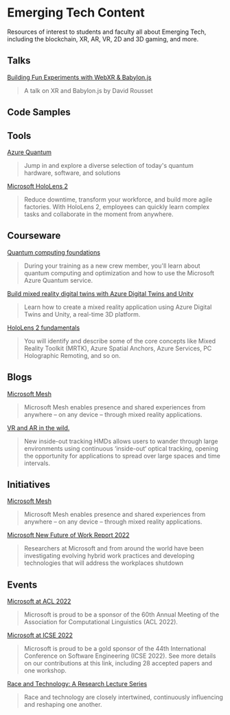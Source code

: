 # Emerging Tech Content

Resources of interest to students and faculty all about Emerging Tech, including the blockchain, XR, AR, VR, 2D and 3D gaming, and more.

## Talks

[Building Fun Experiments with WebXR & Babylon.js]( https://portal.gitnation.org/contents/building-fun-experiments-with-webxr-and-babylonjs)
>A talk on XR and Babylon.js by David Rousset

## Code Samples

## Tools
[Azure Quantum](https://azure.microsoft.com/en-us/services/quantum/)
> Jump in and explore a diverse selection of today's quantum hardware, software, and solutions

[Microsoft HoloLens 2](https://www.microsoft.com/en-us/hololens)
> Reduce downtime, transform your workforce, and build more agile factories. With HoloLens 2, employees can quickly learn complex tasks and collaborate in the moment from anywhere.


## Courseware
[Quantum computing foundations](https://docs.microsoft.com/en-us/learn/paths/quantum-computing-fundamentals/)
> During your training as a new crew member, you'll learn about quantum computing and optimization and how to use the Microsoft Azure Quantum service.

[Build mixed reality digital twins with Azure Digital Twins and Unity](https://docs.microsoft.com/en-us/learn/paths/build-mixed-reality-azure-digital-twins-unity/)
> Learn how to create a mixed reality application using Azure Digital Twins and Unity, a real-time 3D platform.

[HoloLens 2 fundamentals](https://docs.microsoft.com/en-us/learn/paths/beginner-hololens-2-tutorials/)
> You will identify and describe some of the core concepts like Mixed Reality Toolkit (MRTK), Azure Spatial Anchors, Azure Services, PC Holographic Remoting, and so on.

## Blogs
[Microsoft Mesh](https://www.microsoft.com/en-us/mesh)
> Microsoft Mesh enables presence and shared experiences from anywhere – on any device – through mixed reality applications.

[VR and AR in the wild.](https://www.microsoft.com/en-us/research/project/vr-ar-in-the-wild/)
> New inside-out tracking HMDs allows users to wander through large environments using continuous ‘inside-out‘ optical tracking, opening the opportunity for applications to spread over large spaces and time intervals.

## Initiatives
[Microsoft Mesh](https://www.microsoft.com/en-us/mesh)
> Microsoft Mesh enables presence and shared experiences from anywhere – on any device – through mixed reality applications.

[Microsoft New Future of Work Report 2022](https://www.microsoft.com/en-us/research/publication/microsoft-new-future-of-work-report-2022/)
> Researchers at Microsoft and from around the world have been investigating evolving hybrid work practices and developing technologies that will address the workplaces shutdown

## Events
[Microsoft at ACL 2022](https://www.microsoft.com/en-us/research/event/acl-2022/)
> Microsoft is proud to be a sponsor of the 60th Annual Meeting of the Association for Computational Linguistics (ACL 2022).

[Microsoft at ICSE 2022](https://www.microsoft.com/en-us/research/event/icse-2022/)
> Microsoft is proud to be a gold sponsor of the 44th International Conference on Software Engineering (ICSE 2022). See more details on our contributions at this link, including 28 accepted papers and one workshop.

[Race and Technology: A Research Lecture Series](https://www.microsoft.com/en-us/research/event/race-technology-a-research-lecture-series/)
> Race and technology are closely intertwined, continuously influencing and reshaping one another.